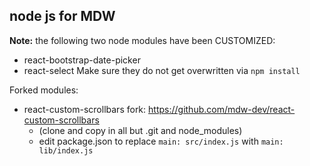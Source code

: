 ## node js for MDW
**Note:** the following two node modules have been CUSTOMIZED:
 - react-bootstrap-date-picker
 - react-select
Make sure they do not get overwritten via `npm install`

Forked modules:
- react-custom-scrollbars fork:
  https://github.com/mdw-dev/react-custom-scrollbars
   - (clone and copy in all but .git and node_modules)
   - edit package.json to replace `main: src/index.js` with `main: lib/index.js`